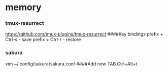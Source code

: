 # memory

### tmux-resurrect
https://github.com/tmux-plugins/tmux-resurrect
####Key bindings
    prefix + Ctrl-s - save
    prefix + Ctrl-r - restore


### sakura
vim ~/.config/sakura/sakura.conf
####Add new TAB
Ctrl+Alt+t
